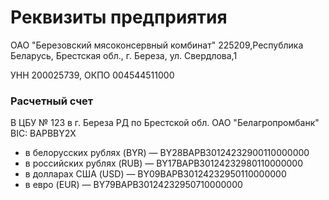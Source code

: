 ﻿# Реквизиты предприятия

ОАО "Березовский мясоконсервный комбинат"
225209,Республика Беларусь, Брестская обл., г. Береза, ул. Свердлова,1

УНН 200025739, ОКПО 004544511000

### Расчетный счет

В ЦБУ № 123 в г. Береза РД по Брестской обл. ОАО "Белагропромбанк" BIC: BAPBBY2X

- в белорусских рублях (BYR) — BY28BAPB30124232900110000000
- в российских рублях (RUB) — BY17BAPB30124232980110000000
- в долларах США (USD) — BY09BAPB30124232950110000000
- в евро (EUR) — BY79BAPB30124232950710000000
